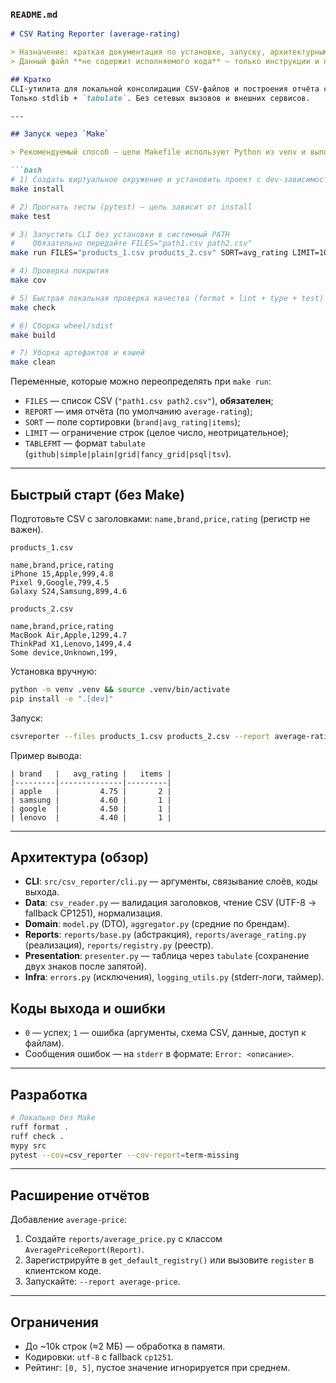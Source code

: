 ### `README.md`

````markdown
# CSV Rating Reporter (average-rating)

> Назначение: краткая документация по установке, запуску, архитектурным решениям и вкладу в проект.  
> Данный файл **не содержит исполняемого кода** — только инструкции и пояснения.

## Кратко
CLI-утилита для локальной консолидации CSV-файлов и построения отчёта среднего рейтинга по брендам.  
Только stdlib + `tabulate`. Без сетевых вызовов и внешних сервисов.

---

## Запуск через `Make`

> Рекомендуемый способ — цели Makefile используют Python из venv и выполняют установку/тесты/запуск.

```bash
# 1) Создать виртуальное окружение и установить проект с dev-зависимостями (editable)
make install

# 2) Прогнать тесты (pytest) — цель зависит от install
make test

# 3) Запустить CLI без установки в системный PATH
#    Обязательно передайте FILES="path1.csv path2.csv"
make run FILES="products_1.csv products_2.csv" SORT=avg_rating LIMIT=10 TABLEFMT=github REPORT=average-rating

# 4) Проверка покрытия
make cov

# 5) Быстрая локальная проверка качества (format + lint + type + test)
make check

# 6) Сборка wheel/sdist
make build

# 7) Уборка артефактов и кэшей
make clean
````

Переменные, которые можно переопределять при `make run`:

* `FILES` — список CSV (`"path1.csv path2.csv"`), **обязателен**;
* `REPORT` — имя отчёта (по умолчанию `average-rating`);
* `SORT` — поле сортировки (`brand|avg_rating|items`);
* `LIMIT` — ограничение строк (целое число, неотрицательное);
* `TABLEFMT` — формат `tabulate` (`github|simple|plain|grid|fancy_grid|psql|tsv`).

---

## Быстрый старт (без Make)

Подготовьте CSV с заголовками: `name,brand,price,rating` (регистр не важен).

`products_1.csv`

```csv
name,brand,price,rating
iPhone 15,Apple,999,4.8
Pixel 9,Google,799,4.5
Galaxy S24,Samsung,899,4.6
```

`products_2.csv`

```csv
name,brand,price,rating
MacBook Air,Apple,1299,4.7
ThinkPad X1,Lenovo,1499,4.4
Some device,Unknown,199,
```

Установка вручную:

```bash
python -m venv .venv && source .venv/bin/activate
pip install -e ".[dev]"
```

Запуск:

```bash
csvreporter --files products_1.csv products_2.csv --report average-rating
```

Пример вывода:

```
| brand   |   avg_rating |   items |
|---------|--------------|---------|
| apple   |         4.75 |       2 |
| samsung |         4.60 |       1 |
| google  |         4.50 |       1 |
| lenovo  |         4.40 |       1 |
```

---

## Архитектура (обзор)

* **CLI**: `src/csv_reporter/cli.py` — аргументы, связывание слоёв, коды выхода.
* **Data**: `csv_reader.py` — валидация заголовков, чтение CSV (UTF-8 → fallback CP1251), нормализация.
* **Domain**: `model.py` (DTO), `aggregator.py` (средние по брендам).
* **Reports**: `reports/base.py` (абстракция), `reports/average_rating.py` (реализация), `reports/registry.py` (реестр).
* **Presentation**: `presenter.py` — таблица через `tabulate` (сохранение двух знаков после запятой).
* **Infra**: `errors.py` (исключения), `logging_utils.py` (stderr-логи, таймер).

## Коды выхода и ошибки

* `0` — успех; `1` — ошибка (аргументы, схема CSV, данные, доступ к файлам).
* Сообщения ошибок — на `stderr` в формате: `Error: <описание>`.

---

## Разработка

```bash
# Локально без Make
ruff format .
ruff check .
mypy src
pytest --cov=csv_reporter --cov-report=term-missing
```

---

## Расширение отчётов

Добавление `average-price`:

1. Создайте `reports/average_price.py` c классом `AveragePriceReport(Report)`.
2. Зарегистрируйте в `get_default_registry()` или вызовите `register` в клиентском коде.
3. Запускайте: `--report average-price`.

---

## Ограничения

* До ~10k строк (≈2 МБ) — обработка в памяти.
* Кодировки: `utf-8` с fallback `cp1251`.
* Рейтинг: `[0, 5]`, пустое значение игнорируется при среднем.

